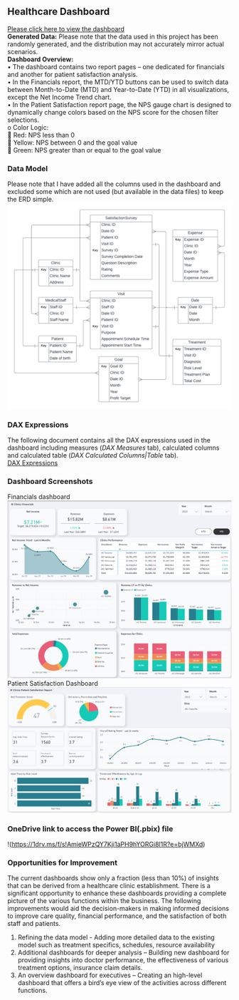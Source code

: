 ## Healthcare Dashboard
 [Please click here to view the dashboard](https://app.powerbi.com/view?r=eyJrIjoiMmYwY2EyYmMtMDI1My00ZjkzLWEwMzYtOTc0NjMzNTFiZjQwIiwidCI6IjQ0MGFiNGIyLTE2YzMtNGQ3Yi04NjZkLTdlZWY4YmFmY2Y3MCJ9)
 <br />
**Generated Data:** Please note that the data used in this project has been randomly generated, and the distribution may not accurately mirror actual scenarios. 
<br />
**Dashboard Overview:**
<br />
•	The dashboard contains two report pages – one dedicated for financials and another for patient satisfaction analysis.
<br />
•	In the Financials report, the MTD/YTD buttons can be used to switch data between Month-to-Date (MTD) and Year-to-Date (YTD) in all visualizations, except the Net Income Trend chart.
<br />
•	In the Patient Satisfaction report page, the NPS gauge chart is designed to dynamically change colors based on the NPS score for the chosen filter selections.
<br />
o	Color Logic:
<br />
	Red: NPS less than 0
<br />
	Yellow: NPS between 0 and the goal value
<br />
	Green: NPS greater than or equal to the goal value

### Data Model
Please note that I have added all the columns used in the dashboard and excluded some which are not used (but available in the data files) to keep the ERD simple. 
![JK Clinics Data Model](https://github.com/JK15/Healthcare_Dashboard_PowerBI/blob/main/JK%20Clinics%20Data%20Model.png)

### DAX Expressions
The following document contains all the DAX expressions used in the dashboard including measures (*DAX Measures* tab), calculated columns and calculated table (*DAX Calculated Columns|Table* tab). 
<br />
[DAX Expressions](https://github.com/JK15/Healthcare_Dashboard_PowerBI/blob/main/DAX%20Expressions.xlsx)

### Dashboard Screenshots
Financials dashboard
![Financials Dashboard](https://github.com/JK15/Healthcare_Dashboard_PowerBI/blob/main/Financial%20Dashboard.png)
Patient Satisfaction Dashboard
![Patient Satisfaction Report](https://github.com/JK15/Healthcare_Dashboard_PowerBI/blob/main/Patient%20Satisfaction%20Dashboard.png)

### OneDrive link to access the Power BI(.pbix) file
!(https://1drv.ms/f/s!AmieWPzQY7Kji1aPH9hYORGi8l1R?e=bjWMXd)

### Opportunities for Improvement
The current dashboards show only a fraction (less than 10%) of insights that can be derived from a healthcare clinic establishment. There is a significant opportunity to enhance these dashboards providing a complete picture of the various functions within the business. The following improvements would aid the decision-makers in making informed decisions to improve care quality, financial performance, and the satisfaction of both staff and patients.
1.	Refining the data model - Adding more detailed data to the existing model such as treatment specifics, schedules, resource availability
2.	Additional dashboards for deeper analysis – Building new dashboard for providing insights into doctor performance, the effectiveness of various treatment options, insurance claim details. 
3.	An overview dashboard for executives – Creating an high-level dashboard that offers a bird’s eye view of the activities across different functions.
